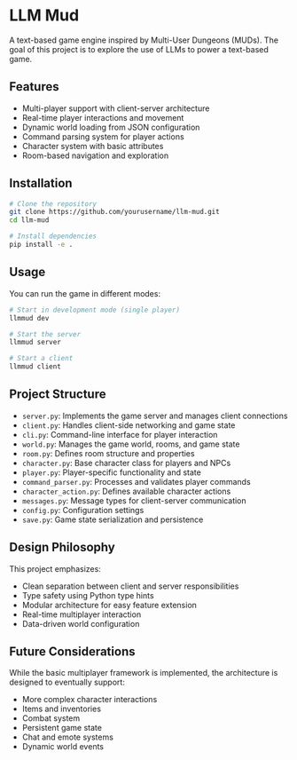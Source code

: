 # LLM Mud

A text-based game engine inspired by Multi-User Dungeons (MUDs). The goal of this project is to explore the use of LLMs to power a text-based game.

## Features

- Multi-player support with client-server architecture
- Real-time player interactions and movement
- Dynamic world loading from JSON configuration
- Command parsing system for player actions
- Character system with basic attributes
- Room-based navigation and exploration

## Installation

```bash
# Clone the repository
git clone https://github.com/yourusername/llm-mud.git
cd llm-mud

# Install dependencies
pip install -e .
```

## Usage

You can run the game in different modes:

```bash
# Start in development mode (single player)
llmmud dev

# Start the server
llmmud server

# Start a client
llmmud client
```

## Project Structure

- `server.py`: Implements the game server and manages client connections
- `client.py`: Handles client-side networking and game state
- `cli.py`: Command-line interface for player interaction
- `world.py`: Manages the game world, rooms, and game state
- `room.py`: Defines room structure and properties
- `character.py`: Base character class for players and NPCs
- `player.py`: Player-specific functionality and state
- `command_parser.py`: Processes and validates player commands
- `character_action.py`: Defines available character actions
- `messages.py`: Message types for client-server communication
- `config.py`: Configuration settings
- `save.py`: Game state serialization and persistence

## Design Philosophy

This project emphasizes:
- Clean separation between client and server responsibilities
- Type safety using Python type hints
- Modular architecture for easy feature extension
- Real-time multiplayer interaction
- Data-driven world configuration

## Future Considerations

While the basic multiplayer framework is implemented, the architecture is designed to eventually support:
- More complex character interactions
- Items and inventories
- Combat system
- Persistent game state
- Chat and emote systems
- Dynamic world events

